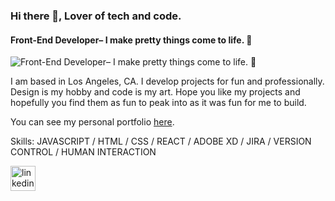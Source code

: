### Hi there 👋, Lover of tech and code.
#### Front-End Developer– I make pretty things come to life. 🌻
![Front-End Developer– I make pretty things come to life. 🌻](https://user-images.githubusercontent.com/8195814/132118007-f04d1466-d7e3-4eaa-b2b7-381edd5ca4ab.jpg)

I am based in Los Angeles, CA. I develop projects for fun and professionally. Design is my hobby and code is my art. Hope you like my projects and hopefully you find them as fun to peak into as it was fun for me to build.

You can see my personal portfolio [here](https://www.sokcodes.com/).

Skills: JAVASCRIPT / HTML / CSS / REACT / ADOBE XD / JIRA / VERSION CONTROL / HUMAN INTERACTION



[<img src='https://cdn.jsdelivr.net/npm/simple-icons@3.0.1/icons/linkedin.svg' alt='linkedin' height='40'>](https://www.linkedin.com/in/https://www.linkedin.com/in/sophanarith-sok-a50097b7//)  


